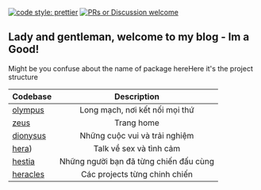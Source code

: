 [![code style: prettier](https://img.shields.io/badge/code_style-prettier-ff69b4.svg?style=flat-square)](https://github.com/prettier/prettier)
[![PRs or Discussion welcome](https://img.shields.io/badge/PRs-welcome-brightgreen.svg?style=flat-square)](http://makeapullrequest.com)

## Lady and gentleman, welcome to my blog - Im a Good!

Might be you confuse about the name of package hereHere it's the project structure

| Codebase                                                                          |              Description               |
| :-------------------------------------------------------------------------------- | :------------------------------------: |
| [olympus](https://github.com/harrytran998/me.inside/tree/main/packages/olympus)   |     Long mạch, nơi kết nối mọi thứ     |
| [zeus](https://github.com/harrytran998/me.inside/tree/main/packages/zeus)         |               Trang home               |
| [dionysus](https://github.com/harrytran998/me.inside/tree/main/packages/home)     |     Những cuộc vui và trải nghiệm      |
| [hera](https://github.com/harrytran998/me.inside/tree/main/packages/hera))        |        Talk về sex và tình cảm         |
| [hestia](https://github.com/harrytran998/me.inside/tree/main/packages/hestia)     | Những người bạn đã từng chiến đấu cùng |
| [heracles](https://github.com/harrytran998/me.inside/tree/main/packages/heracles) |     Các projects từng chinh chiến      |
